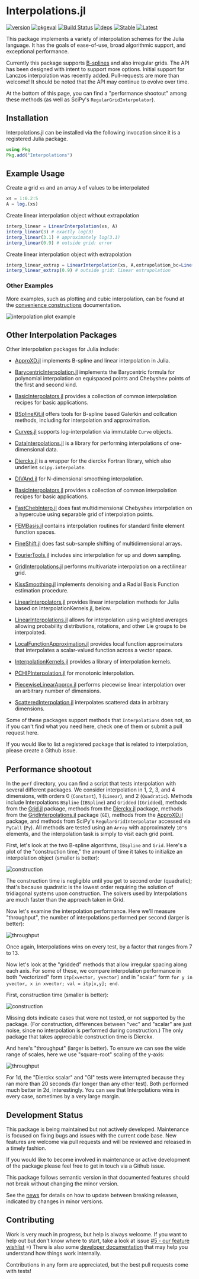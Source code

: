 # Interpolations.jl

[![version](https://juliahub.com/docs/Interpolations/version.svg)](https://juliahub.com/ui/Packages/Interpolations/VpKVx)
[![pkgeval](https://juliahub.com/docs/Interpolations/pkgeval.svg)](https://juliahub.com/ui/Packages/Interpolations/VpKVx)
[![Build Status](https://github.com/JuliaMath/Interpolations.jl/actions/workflows/CI.yml/badge.svg?branch=master)](https://github.com/JuliaMath/Interpolations.jl/actions/workflows/CI.yml?query=branch%3Amaster)
[![deps](https://juliahub.com/docs/Interpolations/deps.svg)](https://juliahub.com/ui/Packages/Interpolations/VpKVx?t=2)
[![Stable](https://img.shields.io/badge/docs-stable-blue.svg)](http://juliamath.github.io/Interpolations.jl/stable)
[![Latest](https://img.shields.io/badge/docs-latest-blue.svg)](http://juliamath.github.io/Interpolations.jl/latest)

This package implements a variety of interpolation schemes for the
Julia language.  It has the goals of ease-of-use, broad algorithmic
support, and exceptional performance.

Currently this package supports
[B-splines](https://en.wikipedia.org/wiki/B-spline) and also
irregular grids.  The API has been designed with
intent to support more options. Initial support for Lanczos
interpolation was recently added. Pull-requests are more than welcome!
It should be noted that the API may continue to evolve over time.

At the bottom of this page, you can find a "performance shootout"
among these methods (as well as SciPy's `RegularGridInterpolator`).

## Installation

Interpolations.jl can be installed via the following invocation
since it is a registered Julia package.

```julia
using Pkg
Pkg.add("Interpolations")
```

## Example Usage
Create a grid `xs` and an array `A` of values to be interpolated
```julia
xs = 1:0.2:5
A = log.(xs)
```
Create linear interpolation object without extrapolation
```julia
interp_linear = LinearInterpolation(xs, A)
interp_linear(3) # exactly log(3)
interp_linear(3.1) # approximately log(3.1)
interp_linear(0.9) # outside grid: error
```
Create linear interpolation object with extrapolation
```julia
interp_linear_extrap = LinearInterpolation(xs, A,extrapolation_bc=Line()) 
interp_linear_extrap(0.9) # outside grid: linear extrapolation
```

### Other Examples

More examples, such as plotting and cubic interpolation, can be found at the [convenience constructions](docs/src/convenience-construction.md#example-with-plotsjl) documentation.

![interpolation plot example](docs/src/assets/plotsjl_interpolation_example.png)

## Other Interpolation Packages

Other interpolation packages for Julia include:
- [ApproXD.jl](https://github.com/floswald/ApproXD.jl) implements B-spline and linear interpolation in Julia.
- [BarycentricInterpolation.jl](https://github.com/dawbarton/BarycentricInterpolation.jl) implements the Barycentric formula for polynomial interpolation on equispaced points and Chebyshev points of the first and second kind.
- [BasicInterpolators.jl](https://github.com/markmbaum/BasicInterpolators.jl) provides a collection of common interpolation recipes for basic applications.
- [BSplineKit.jl](https://github.com/jipolanco/BSplineKit.jl) offers tools for B-spline based Galerkin and collcation methods, including for interpolation and approximation.
- [Curves.jl](https://github.com/lungben/Curves.jl) supports log-interpolation via immutable `Curve` objects.
- [DataInterpolations.jl](https://github.com/PumasAI/DataInterpolations.jl) is a library for performing interpolations of one-dimensional data.
- [Dierckx.jl](https://github.com/kbarbary/Dierckx.jl) is a wrapper for the dierckx Fortran library, which also underlies `scipy.interpolate`.
- [DIVAnd.jl](https://github.com/gher-ulg/DIVAnd.jl) for N-dimensional smoothing interpolation. 
- [BasicInterpolators.jl](https://github.com/markmbaum/BasicInterpolators.jl) provides a collection of common interpolation recipes for basic applications.
- [FastChebInterp.jl](https://github.com/stevengj/FastChebInterp.jl) does fast multidimensional Chebyshev interpolation on a hypercube using separable grid of interpolation points.
- [FEMBasis.jl](https://github.com/JuliaFEM/FEMBasis.jl) contains interpolation routines for standard finite element function spaces.
- [FineShift.jl](https://github.com/emmt/FineShift.jl) does fast sub-sample shifting of multidimensional arrays.
- [FourierTools.jl](https://github.com/bionanoimaging/FourierTools.jl) includes sinc interpolation for up and down sampling.
- [GridInterpolations.jl](https://github.com/sisl/GridInterpolations.jl) performs multivariate interpolation on a rectilinear grid.
- [KissSmoothing.jl](https://github.com/francescoalemanno/KissSmoothing.jl) implements denoising and a Radial Basis Function estimation procedure.
- [LinearInterpolators.jl](https://github.com/emmt/LinearInterpolators.jl) provides linear interpolation methods for Julia based on InterpolationKernels.jl, below.
- [LinearInterpolations.jl](https://github.com/jw3126/LinearInterpolations.jl) allows for interpolation using weighted averages allowing probability distributions, rotations, and other Lie groups to be interpolated.
- [LocalFunctionApproximation.jl](https://github.com/sisl/LocalFunctionApproximation.jl) provides local function approximators that interpolates a scalar-valued function across a vector space.
- [InterpolationKernels.jl](https://github.com/emmt/InterpolationKernels.jl) provides a library of interpolation kernels.

- [PCHIPInterpolation.jl](https://github.com/gerlero/PCHIPInterpolation.jl) for monotonic interpolation.
- [PiecewiseLinearApprox.jl](https://github.com/RJDennis/PiecewiseLinearApprox.jl) performs piecewise linear interpolation over an arbitrary number of dimensions.
- [ScatteredInterpolation.jl](https://github.com/eljungsk/ScatteredInterpolation.jl) interpolates scattered data in arbitrary dimensions.

Some of these packages support methods that `Interpolations` does not,
so if you can't find what you need here, check one of them or submit a
pull request here.

If you would like to list a registered package that is related to interpolation, please create a Github issue.


## Performance shootout

In the `perf` directory, you can find a script that tests
interpolation with several different packages.  We consider
interpolation in 1, 2, 3, and 4 dimensions, with orders 0
(`Constant`), 1 (`Linear`), and 2 (`Quadratic`).  Methods include
Interpolations `BSpline` (`IBSpline`) and `Gridded` (`IGridded`),
methods from the [Grid.jl](https://github.com/timholy/Grid.jl)
package, methods from the
[Dierckx.jl](https://github.com/kbarbary/Dierckx.jl) package, methods
from the
[GridInterpolations.jl](https://github.com/sisl/GridInterpolations.jl)
package (`GI`), methods from the
[ApproXD.jl](https://github.com/floswald/ApproXD.jl) package, and
methods from SciPy's `RegularGridInterpolator` accessed via `PyCall`
(`Py`).  All methods
are tested using an `Array` with approximately `10^6` elements, and
the interpolation task is simply to visit each grid point.

First, let's look at the two B-spline algorithms, `IBspline` and
`Grid`.  Here's a plot of the "construction time," the amount of time
it takes to initialize an interpolation object (smaller is better):

![construction](perf/constructionB.png)

The construction time is negligible until you get to second order
(quadratic); that's because quadratic is the lowest order requiring
the solution of tridiagonal systems upon construction.  The solvers
used by Interpolations are much faster than the approach taken in
Grid.

Now let's examine the interpolation performance.  Here we'll measure
"throughput", the number of interpolations performed per second
(larger is better):

![throughput](perf/rateB.png)

Once again, Interpolations wins on every test, by a factor that ranges
from 7 to 13.

Now let's look at the "gridded" methods that allow irregular spacing
along each axis.  For some of these, we compare interpolation performance in
both "vectorized" form `itp[xvector, yvector]` and in "scalar" form
`for y in yvector, x in xvector; val = itp[x,y]; end`.

First, construction time (smaller is better):

![construction](perf/constructionG.png)

Missing dots indicate cases that were not tested, or not supported by
the package.  (For construction, differences between "vec" and
"scalar" are just noise, since no interpolation is performed during
construction.)  The only package that takes appreciable construction
time is Dierckx.

And here's "throughput" (larger is better). To ensure we can see the
wide range of scales, here we use "square-root" scaling of the y-axis:

![throughput](perf/rateG.png)

For 1d, the "Dierckx scalar" and "GI" tests were interrupted because
they ran more than 20 seconds (far longer than any other test).  Both
performed much better in 2d, interestingly.  You can see that
Interpolations wins in every case, sometimes by a very large margin.

## Development Status

This package is being maintained but not actively developed. Maintenance is
focused on fixing bugs and issues with the current code base. New features are
welcome via pull requests and will be reviewed and released in a timely fashion.

If you would like to become involved in maintenance or active development of
the package please feel free to get in touch via a Github issue.

This package follows semantic version in that documented features should not
break without changing the minor version.

See the [news](NEWS.md) for details on how to update between breaking releases,
indicated by changes in minor versions.

## Contributing

Work is very much in progress, but help is always welcome. If you want to help out but don't know where to start, take a look at issue [#5 - our feature wishlist](https://github.com/JuliaMath/Interpolations.jl/issues/5) =) There is also some [developer documentation](http://juliamath.github.io/Interpolations.jl/latest/devdocs/) that may help you understand how things work internally.

Contributions in any form are appreciated, but the best pull requests come with tests!
